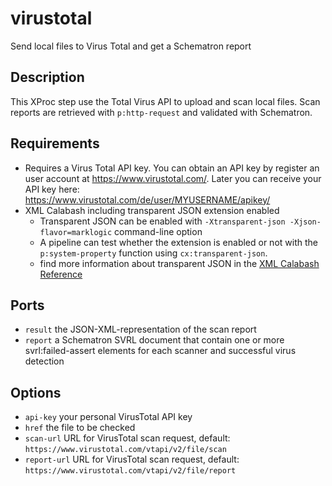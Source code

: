 # virustotal

Send local files to Virus Total and get a Schematron report

## Description

This XProc step use the Total Virus API to upload and scan local 
files. Scan reports are retrieved with `p:http-request` and 
validated with Schematron.

## Requirements

* Requires a Virus Total API key. You can obtain an API key by register an user account at https://www.virustotal.com/. Later you can receive your API key here: https://www.virustotal.com/de/user/MYUSERNAME/apikey/
* XML Calabash including transparent JSON extension enabled
  * Transparent JSON can be enabled with `-Xtransparent-json -Xjson-flavor=marklogic` command-line option
  * A pipeline can test whether the extension is enabled or not with the `p:system-property` function using `cx:transparent-json`.
  * find more information about transparent JSON in the [XML Calabash Reference](http://xmlcalabash.com/docs/reference/langext.html#ext.transparent-json)

## Ports

* `result` the JSON-XML-representation of the scan report
* `report` a Schematron SVRL document that contain one or more svrl:failed-assert 
elements for each scanner and successful virus detection

## Options

* `api-key` your personal VirusTotal API key
* `href` the file to be checked
* `scan-url` URL for VirusTotal scan request, default: `https://www.virustotal.com/vtapi/v2/file/scan`
* `report-url` URL for VirusTotal scan request, default: `https://www.virustotal.com/vtapi/v2/file/report`

